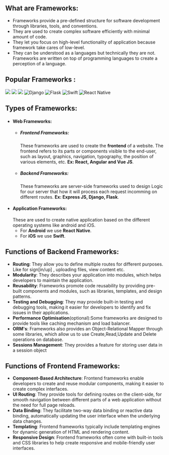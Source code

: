 ## What are Frameworks:
  - Frameworks provide a pre-defined structure for software development through libraries, tools, and conventions.
  - They are used to create complex software efficiently with minimal amount of code.
  - They let you focus on high-level functionality of application because framework take cares of low-level.
  - They can be understood as a languages but technically they are not. Frameworks are written on top of programming languages to create a perception of a language.
  ## Popular Frameworks :
<img src="https://img.shields.io/badge/Node.js-43853D?style=for-the-badge&logo=node.js&logoColor=white"></img>
<img src="https://img.shields.io/badge/React-20232A?style=for-the-badge&logo=react&logoColor=61DAFB"></img>
<img src="https://img.shields.io/badge/Angular-DD0031?style=for-the-badge&logo=angular&logoColor=white"></img>
![Django](https://img.shields.io/badge/django-%23092E20.svg?style=for-the-badge&logo=django&logoColor=white)
![Flask](https://img.shields.io/badge/flask-%23000.svg?style=for-the-badge&logo=flask&logoColor=white)
![Swift](https://img.shields.io/badge/swift-F54A2A?style=for-the-badge&logo=swift&logoColor=white)
![React Native](https://img.shields.io/badge/react_native-%2320232a.svg?style=for-the-badge&logo=react&logoColor=%2361DAFB)
                                                                                                          
## Types of Frameworks:
- #### Web Frameworks:
  - ##### Frontend Frameworks:
    These frameworks are used to create the **frontend** of a website. The frontend refers to its parts or components visible to the end-user, such as layout, graphics, navigation, typography, the position of various elements, etc.
    **Ex: React, Angular and Vue JS**.
  - ##### Backend Frameworks:
    These frameworks are server-side frameworks used to design Logic for our server that how it will process each request incomming on different routes.
    **Ex: Express JS, Django, Flask**.
- #### Application Frameworks:
  These are used to create native application based on the different operating systems like android and iOS.
  - For **Android** we use **React Native**.
  - For **iOS** we use **Swift**.

## Functions of Backend Frameworks:
 - **Routing**: They allow you to define multiple routes for different purposes. Like for sign[in/up] , uploading files, view content etc.
 - **Modularity**: They describes your application into modules, which helps developers to maintain the application.
 - **Reusability**: Frameworks promote code reusability by providing pre-built components and modules, such as libraries, templates, and design patterns.
 - **Testing and Debugging**: They may provide built-in testing and debugging tools, making it easier for developers to identify and fix issues in their applications.
 - **Performance Optimisation**(optional):Some frameworks are designed to provide tools like caching mechanism and load balancer.
 - **ORM's**: Frameworks also provides an Object-Relational Mapper through some libraries, which allow us to use Create,Read,Update and Delete operations on database.
 - **Sessions Management**: They provides a feature for storing user data in a session object

## Functions of Frontend Frameworks:
- **Component-Based Architecture**: Frontend frameworks enable developers to create and reuse modular components, making it easier to create complex interfaces.
- **UI Routing**: They provide tools for defining routes on the client-side, for smooth navigation between different parts of a web application without the need for full page reloads.
- **Data Binding**: They facilitate two-way data binding or reactive data binding, automatically updating the user interface when the underlying data changes.
- **Templating**: Frontend frameworks typically include templating engines for dynamic generation of HTML and rendering content.
- **Responsive Design**: Frontend frameworks often come with built-in tools and CSS libraries to help create responsive and mobile-friendly user interfaces.    
